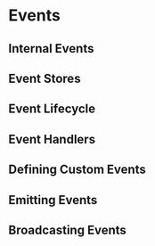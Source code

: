 # Events

## Internal Events

## Event Stores

## Event Lifecycle

## Event Handlers

## Defining Custom Events

## Emitting Events

## Broadcasting Events

